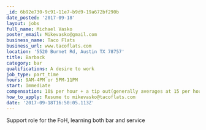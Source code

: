 ```yaml
---
_id: 6b92e730-9c91-11e7-b9d9-19a672bf290b
date_posted: '2017-09-18'
layout: jobs
full_name: Michael Vasko
poster_email: Mikevasko@gmail.com
business_name: Taco Flats
business_url: www.tacoflats.com
location: '5520 Burnet Rd, Austin TX 78757'
title: Barback
category: bar
qualifications: A desire to work
job_type: part_time
hours: 9AM-4PM or 5PM-11PM
start: Immediate
compensation: 10$ per hour + a tip out(generally averages at 15 per hour)
how_to_apply: Resume to mikevasko@tacoflats.com
date: '2017-09-18T16:50:05.113Z'
---
```

Support role for the FoH, learning both bar and service
